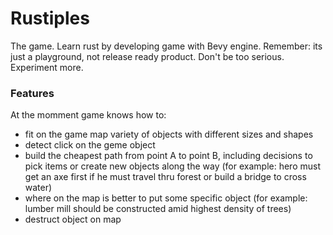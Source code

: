 # Rustiples

The game. Learn rust by developing game with Bevy engine. Remember: its just a playground, not release ready product. Don't be too serious. Experiment more.


### Features
At the momment game knows how to:
- fit on the game map variety of objects with different sizes and shapes
- detect click on the geme object
- build the cheapest path from point A to point B, including decisions to pick items or create new objects along the way (for example: hero must get an axe first if he must travel thru forest or build a bridge to cross water)
- where on the map is better to put some specific object (for example: lumber mill should be constructed amid highest density of trees)
- destruct object on map